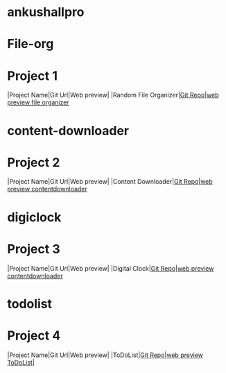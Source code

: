 # ankushallpro
# File-org
# Project 1
|Project Name|Git Url|Web preview|
|Random File Organizer|[Git Repo](https://github.com/ankubisht987/File-org.git)|[web preview file organizer](https://ankubisht987.github.io/File-org/)

# content-downloader
# Project 2
|Project Name|Git Url|Web preview|
|Content Downloader|[Git Repo](https://github.com/ankubisht987/content-downloader.git)|[web preview contentdownloader](https://ankubisht987.github.io/content-downloader/)

# digiclock
# Project 3
|Project Name|Git Url|Web preview|
|Digital Clock|[Git Repo](https://github.com/ankubisht987/digiclock.git)|[web preview contentdownloader](https://ankubisht987.github.io/digiclock/)

# todolist
# Project 4
|Project Name|Git Url|Web preview|
|ToDoList|[Git Repo](https://github.com/ankubisht987/todolist)|[web preview ToDoList](https://ankubisht987.github.io/todolist/)|
